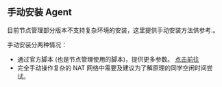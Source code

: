## 手动安装 Agent
目前节点管理部分版本不支持复杂环境的安装，这里提供手动安装方法供参考.。

手动安装分两种情况：

- 通过官方脚本 (也是节点管理使用的脚本)，提供更多参数。 [点击前往](9.附录/setup_agent_byscript.md)
- 完全手动操作复杂的 NAT 网络中需要及建议为了解原理的同学空闲时间尝试。
